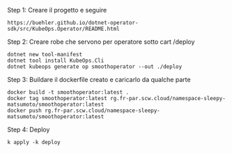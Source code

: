 Step 1: Creare il progetto e seguire 

    https://buehler.github.io/dotnet-operator-sdk/src/KubeOps.Operator/README.html

Step 2: Creare robe che servono per operatore sotto cart /deploy 

    dotnet new tool-manifest
    dotnet tool install KubeOps.Cli
    dotnet kubeops generate op smoothoperator --out ./deploy

Step 3: Buildare il dockerfile creato e caricarlo da qualche parte

    docker build -t smoothoperator:latest .
    docker tag smoothoperator:latest rg.fr-par.scw.cloud/namespace-sleepy-matsumoto/smoothoperator:latest
    docker push rg.fr-par.scw.cloud/namespace-sleepy-matsumoto/smoothoperator:latest


Step 4: Deploy

    k apply -k deploy